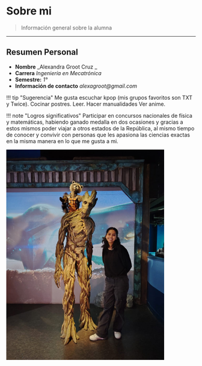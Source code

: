 # Sobre mi

> Información general sobre la alumna  


---

## Resumen Personal

- **Nombre** _Alexandra Groot Cruz _  
- **Carrera** _Ingeniería en Mecatrónica_  
- **Semestre:** _1°_  
- **Información de contacto** _alexagroot@gmail.com_

!!! tip "Sugerencia"
    Me gusta escuchar kpop (mis grupos favoritos son TXT y Twice).
Cocinar postres. 
     Leer.
     Hacer manualidades
     Ver anime.


!!! note "Logros significativos"
    Participar en concursos nacionales de física y matemáticas, habiendo ganado medalla en dos ocasiones y gracias a estos mismos poder viajar a otros estados de la República, al mismo tiempo de conocer y convivir con personas que les apasiona las ciencias exactas en la misma manera en lo que me gusta a mi.
    

<!-- Control de tamaño usando HTML (cuando se requiera) -->
<img src="docs/recursos/imgs/WhatsApp Image 2025-08-26 at 9.13.55 PM.jpeg"  width="420">
